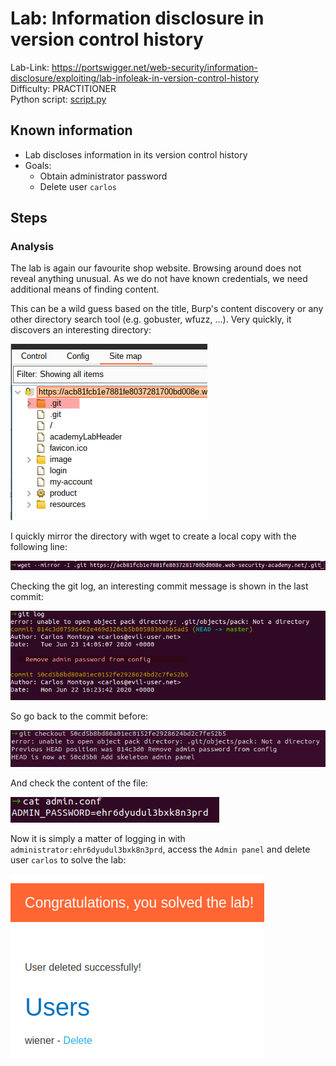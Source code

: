 # Lab: Information disclosure in version control history

Lab-Link: <https://portswigger.net/web-security/information-disclosure/exploiting/lab-infoleak-in-version-control-history>  
Difficulty: PRACTITIONER  
Python script: [script.py](script.py)  

## Known information

- Lab discloses information in its version control history
- Goals:
  - Obtain administrator password
  - Delete user `carlos`

## Steps

### Analysis

The lab is again our favourite shop website. Browsing around does not reveal anything unusual. As we do not have known credentials, we need additional means of finding content.

This can be a wild guess based on the title, Burp's content discovery or any other directory search tool (e.g. gobuster, wfuzz, ...). Very quickly, it discovers an interesting directory:

![dirsearch_result](img/dirsearch_result.png)

I quickly mirror the directory with wget to create a local copy with the following line:

![download_git_directory](img/download_git_directory.png)

Checking the git log, an interesting commit message is shown in the last commit:

![git_log](img/git_log.png)

So go back to the commit before:

![get_old_commit](img/get_old_commit.png)

And check the content of the file:

![admin_password](img/admin_password.png)

Now it is simply a matter of logging in with `administrator:ehr6dyudul3bxk8n3prd`, access the `Admin panel` and delete user `carlos` to solve the lab:

![success](img/success.png)
